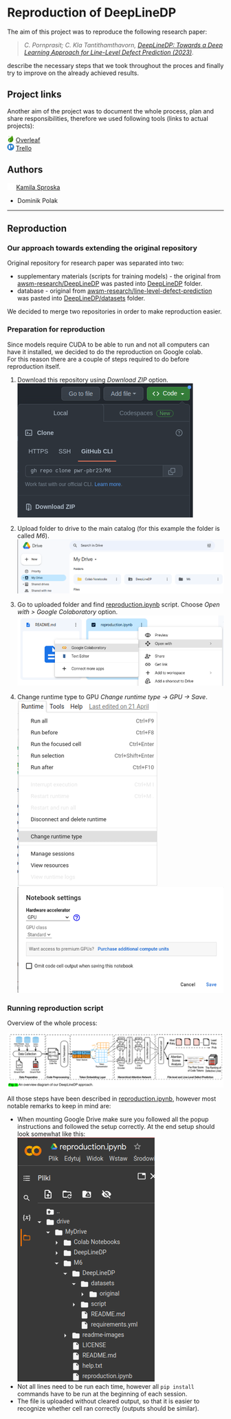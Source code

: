 # Reproduction of DeepLineDP
The aim of this project was to reproduce the following research paper:
> _C. Pornprasit; C. Kla Tantithamthavorn, [DeepLineDP: Towards a Deep Learning Approach for Line-Level Defect Prediction (2023)](https://ieeexplore.ieee.org/document/9689967)_.

describe the necessary steps that we took throughout the proces and finally try to improve on the already achieved results.

## Project links
Another aim of the project was to document the whole process, plan and share responsibilities, 
therefore we used following tools (links to actual projects):

![overleaf.png](readme-images/overleaf.png) [Overleaf](https://www.overleaf.com/project/6401cb6ce8e0e36a2d64e237) \
![trello.png](readme-images/trello.png) [Trello](https://trello.com/b/rlZQmIfa/pbr-zadania)

## Authors
![github.png](readme-images/github.png) [Kamila Sproska](https://github.com/ksproska)
- Dominik Polak

-------
## Reproduction
### Our approach towards extending the original repository
Original repository for research paper was separated into two:
- supplementary materials (scripts for training models) - 
the original from [awsm-research/DeepLineDP](https://github.com/awsm-research/DeepLineDP) 
was pasted into [DeepLineDP](/DeepLineDP) folder.
- database - original from [awsm-research/line-level-defect-prediction](https://github.com/awsm-research/line-level-defect-prediction)
was pasted into [DeepLineDP/datasets](/DeepLineDP/datasets) folder.

We decided to merge two repositories in order to make reproduction easier.

### Preparation for reproduction
Since models require CUDA to be able to run and not all computers can have it installed, we decided to do the reproduction on Google colab. \
For this reason there are a couple of steps required to do before reproduction itself.

1. Download this repository using _Download ZIP_ option. \
![github-download-zip.png](readme-images/github-download-zip.png)

2. Upload folder to drive to the main catalog (for this example the folder is called _M6_). \
![google-drive-placement.png](readme-images/google-drive-placement.png)

3. Go to uploaded folder and find [reproduction.ipynb](/reproduction.ipynb) script. 
Choose _Open with > Google Colaboratory_ option. \
![open-reproduction-script.png](readme-images/open-reproduction-script.png)

4. Change runtime type to GPU _Change runtime type -> GPU -> Save_. \
![change-runtme-menu.png](readme-images/change-runtme-menu.png)
![change-to-GPU.png](readme-images/change-to-GPU.png)

### Running reproduction script
Overview of the whole process: 

![overview.png](readme-images/overview.png)

All those steps have been described in [reproduction.ipynb](/reproduction.ipynb), however most notable remarks to keep in mind are:
- When mounting Google Drive make sure you followed all the popup instructions and followed the setup correctly. 
At the end setup should look somewhat like this: \
![google-collab-setup.png](readme-images/google-collab-setup.png)
- Not all lines need to be run each time, however all `pip install` commands have to be run at the beginning of each session.
- The file is uploaded without cleared output, so that it is easier to recognize whether cell ran correctly (outputs should be similar).
